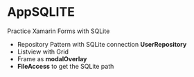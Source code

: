 # AppSQLITE

Practice Xamarin Forms with SQLite

- Repository Pattern with SQLite connection **UserRepository**
- Listview with Grid
- Frame as **modalOverlay**
- **FileAccess** to get the SQLite path
